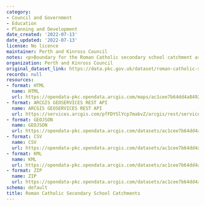 ```yaml
---
category:
- Council and Government
- Education
- Planning and Development
date_created: '2022-07-13'
date_updated: '2022-07-13'
license: No licence
maintainer: Perth and Kinross Council
notes: <p>Boundary for the Roman Catholic secondary school catchment area</p>
organization: Perth and Kinross Council
original_dataset_link: https://data.pkc.gov.uk/dataset/roman-catholic-secondary-school-catchments
records: null
resources:
- format: HTML
  name: HTML
  url: https://opendata-pkc.opendata.arcgis.com/maps/ac1cee7b64dd4a84920309b4c7119d96_0
- format: ARCGIS GEOSERVICES REST API
  name: ARCGIS GEOSERVICES REST API
  url: https://services.arcgis.com/pfFDYSlYcp7mabvZ/arcgis/rest/services/Roman_Catholic_Secondary_School_Catchments/FeatureServer/0
- format: GEOJSON
  name: GEOJSON
  url: https://opendata-pkc.opendata.arcgis.com/datasets/ac1cee7b64dd4a84920309b4c7119d96_0.geojson?outSR=%7B%22latestWkid%22%3A27700%2C%22wkid%22%3A27700%7D
- format: CSV
  name: CSV
  url: https://opendata-pkc.opendata.arcgis.com/datasets/ac1cee7b64dd4a84920309b4c7119d96_0.csv?outSR=%7B%22latestWkid%22%3A27700%2C%22wkid%22%3A27700%7D
- format: KML
  name: KML
  url: https://opendata-pkc.opendata.arcgis.com/datasets/ac1cee7b64dd4a84920309b4c7119d96_0.kml?outSR=%7B%22latestWkid%22%3A27700%2C%22wkid%22%3A27700%7D
- format: ZIP
  name: ZIP
  url: https://opendata-pkc.opendata.arcgis.com/datasets/ac1cee7b64dd4a84920309b4c7119d96_0.zip?outSR=%7B%22latestWkid%22%3A27700%2C%22wkid%22%3A27700%7D
schema: default
title: Roman Catholic Secondary School Catchments
---
```

